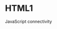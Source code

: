 # HTML1
JavaScript connectivity

<html>
<head>
    <script>
        document.write("Hello World");
        //using alert
        alert('Hi,I am studying in class');
    </script>
</head>
</html>
